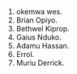 1. okemwa wes.  
2. Brian Opiyo.  
3. Bethwel Kiprop.  
4. Gaius Nduko. 
5. Adamu Hassan.   
6. Errol.   
7. Muriu Derrick.  

